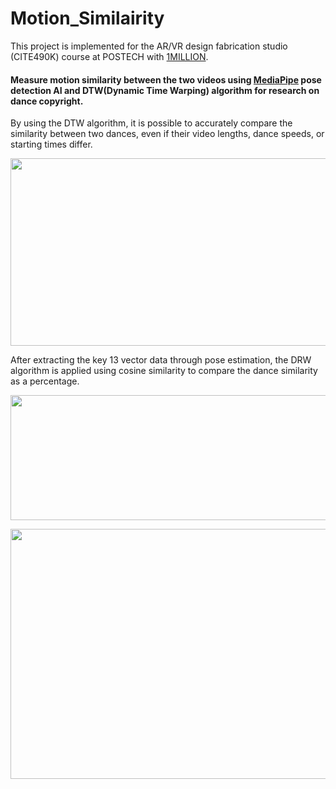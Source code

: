 # Motion_Similairity
This project is implemented for the AR/VR design fabrication studio (CITE490K) course at POSTECH with [1MILLION](https://www.1milliondance.com).
#### Measure motion similarity between the two videos using [MediaPipe](https://chuoling.github.io/mediapipe/) pose detection AI and DTW(Dynamic Time Warping) algorithm for research on dance copyright.
By using the DTW algorithm, it is possible to accurately compare the similarity between two dances, even if their video lengths, dance speeds, or starting times differ.

<p align="center">
<img src="https://github.com/user-attachments/assets/60325726-1892-4be7-9f1e-2e3e23a966d7"  width="600" height="300">
</p>

After extracting the key 13 vector data through pose estimation, the DRW algorithm is applied using cosine similarity to compare the dance similarity as a percentage.

<p align="center">
<img src="https://github.com/user-attachments/assets/ae4acb9f-4a6e-461f-a5ae-2c82952f786c"  width="700" height="200">
</p>

<p align="center">
<img src="https://github.com/user-attachments/assets/cfbda1f3-05eb-44f4-a7ba-4dea7f552b38"  width="700" height="400">
</p>
